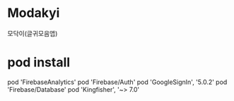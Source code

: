 # Modakyi
모닥이(글귀모음앱)



# pod install
 pod 'FirebaseAnalytics'
 pod 'Firebase/Auth'
 pod 'GoogleSignIn', '5.0.2'
 pod 'Firebase/Database'
 pod 'Kingfisher', '~> 7.0'
